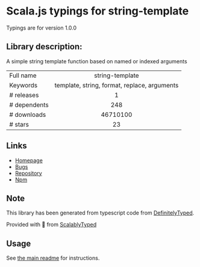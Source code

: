 
# Scala.js typings for string-template

Typings are for version 1.0.0

## Library description:
A simple string template function based on named or indexed arguments

|                    |                 |
| ------------------ | :-------------: |
| Full name          | string-template |
| Keywords           | template, string, format, replace, arguments |
| # releases         | 1 |
| # dependents       | 248 |
| # downloads        | 46710100 |
| # stars            | 23 |

## Links
- [Homepage](https://github.com/Matt-Esch/string-template)
- [Bugs](https://github.com/Matt-Esch/string-template/issues)
- [Repository](https://github.com/Matt-Esch/string-template)
- [Npm](https://www.npmjs.com/package/string-template)
    


## Note
This library has been generated from typescript code from [DefinitelyTyped](https://definitelytyped.org).

Provided with :purple_heart: from [ScalablyTyped](https://github.com/oyvindberg/ScalablyTyped)

## Usage
See [the main readme](../../readme.md) for instructions.


